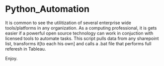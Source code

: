 # Python_Automation

It is common to see the utilitization of several enterprise wide tools/platforms in any organization. As a computing professional,
it is gets easier if a powerful open source technology can work in conjuction with licensed tools to automate tasks.
This script pulls data from any sharepoint list, transforms it[to each his own] and calls a .bat file that performs full referesh in Tableau.


Enjoy. 
